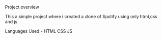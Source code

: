 Project overview

This a simple project where i created a clone of Spotify using only html,css and js.

Languages Used:-
HTML
CSS
JS
